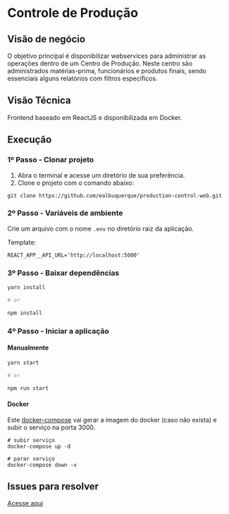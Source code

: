 # Controle de Produção

## Visão de negócio

O objetivo principal é disponibilizar webservices para administrar as operações dentro de um Centro de Produção. Neste centro são administrados matérias-prima, funcionários e produtos finais, sendo essenciais alguns relatórios com filtros específicos.

## Visão Técnica

Frontend baseado em ReactJS e disponibilizada em Docker.

## Execução

### 1º Passo - Clonar projeto

1. Abra o terminal e acesse um  diretório de sua preferência.
2. Clone o projeto com o comando abaixo:

```
git clone https://github.com/ealbuquerque/production-control-web.git
```

### 2º Passo - Variáveis de ambiente

Crie um arquivo com o nome `.env` no diretório raiz da aplicação.

Template:
```
REACT_APP__API_URL='http://localhost:5000'
```

### 3º Passo - Baixar dependências

```bash
yarn install

# or

npm install
```

### 4º Passo - Iniciar a aplicação

#### Manualmente

```bash
yarn start

# or

npm run start
```

#### Docker

Este [docker-compose](docker-compose.yml) vai gerar a imagem do docker (caso não exista) e subir o serviço na porta 3000.

```
# subir serviço
docker-compose up -d

# parar serviço
docker-compose down -v
```

## Issues para resolver

[Acesse aqui](https://github.com/ealbuquerque/production-control-web/issues)
